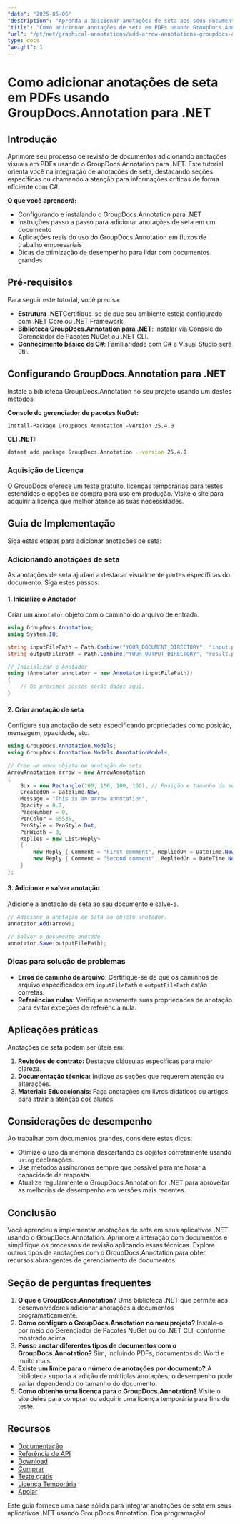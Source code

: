 ```yaml
---
"date": "2025-05-06"
"description": "Aprenda a adicionar anotações de seta aos seus documentos usando o GroupDocs.Annotation para .NET. Este guia fornece instruções passo a passo com exemplos de código."
"title": "Como adicionar anotações de seta em PDFs usando GroupDocs.Annotation para .NET"
"url": "/pt/net/graphical-annotations/add-arrow-annotations-groupdocs-annotation-dotnet/"
type: docs
"weight": 1
---
```


# Como adicionar anotações de seta em PDFs usando GroupDocs.Annotation para .NET

## Introdução
Aprimore seu processo de revisão de documentos adicionando anotações visuais em PDFs usando o GroupDocs.Annotation para .NET. Este tutorial orienta você na integração de anotações de seta, destacando seções específicas ou chamando a atenção para informações críticas de forma eficiente com C#. 

**O que você aprenderá:**
- Configurando e instalando o GroupDocs.Annotation para .NET
- Instruções passo a passo para adicionar anotações de seta em um documento
- Aplicações reais do uso do GroupDocs.Annotation em fluxos de trabalho empresariais
- Dicas de otimização de desempenho para lidar com documentos grandes

## Pré-requisitos
Para seguir este tutorial, você precisa:
- **Estrutura .NET**Certifique-se de que seu ambiente esteja configurado com .NET Core ou .NET Framework.
- **Biblioteca GroupDocs.Annotation para .NET**: Instalar via Console do Gerenciador de Pacotes NuGet ou .NET CLI.
- **Conhecimento básico de C#**: Familiaridade com C# e Visual Studio será útil.

## Configurando GroupDocs.Annotation para .NET
Instale a biblioteca GroupDocs.Annotation no seu projeto usando um destes métodos:

**Console do gerenciador de pacotes NuGet:**
```shell
Install-Package GroupDocs.Annotation -Version 25.4.0
```

**CLI .NET:**
```bash
dotnet add package GroupDocs.Annotation --version 25.4.0
```

### Aquisição de Licença
O GroupDocs oferece um teste gratuito, licenças temporárias para testes estendidos e opções de compra para uso em produção. Visite o site para adquirir a licença que melhor atende às suas necessidades.

## Guia de Implementação
Siga estas etapas para adicionar anotações de seta:

### Adicionando anotações de seta
As anotações de seta ajudam a destacar visualmente partes específicas do documento. Siga estes passos:

#### 1. Inicialize o Anotador
Criar um `Annotator` objeto com o caminho do arquivo de entrada.
```csharp
using GroupDocs.Annotation;
using System.IO;

string inputFilePath = Path.Combine("YOUR_DOCUMENT_DIRECTORY", "input.pdf");
string outputFilePath = Path.Combine("YOUR_OUTPUT_DIRECTORY", "result.pdf");

// Inicializar o Anotador
using (Annotator annotator = new Annotator(inputFilePath))
{
    // Os próximos passos serão dados aqui.
}
```

#### 2. Criar anotação de seta
Configure sua anotação de seta especificando propriedades como posição, mensagem, opacidade, etc.
```csharp
using GroupDocs.Annotation.Models;
using GroupDocs.Annotation.Models.AnnotationModels;

// Crie um novo objeto de anotação de seta
ArrowAnnotation arrow = new ArrowAnnotation
{
    Box = new Rectangle(100, 100, 100, 100), // Posição e tamanho da seta.
    CreatedOn = DateTime.Now,
    Message = "This is an arrow annotation",
    Opacity = 0.7,
    PageNumber = 0, 
    PenColor = 65535,
    PenStyle = PenStyle.Dot,
    PenWidth = 3,
    Replies = new List<Reply>
    {
        new Reply { Comment = "First comment", RepliedOn = DateTime.Now },
        new Reply { Comment = "Second comment", RepliedOn = DateTime.Now }
    }
};
```

#### 3. Adicionar e salvar anotação
Adicione a anotação de seta ao seu documento e salve-a.
```csharp
// Adicione a anotação de seta ao objeto anotador.
annotator.Add(arrow);

// Salvar o documento anotado
annotator.Save(outputFilePath);
```

### Dicas para solução de problemas
- **Erros de caminho de arquivo**: Certifique-se de que os caminhos de arquivo especificados em `inputFilePath` e `outputFilePath` estão corretas.
- **Referências nulas**: Verifique novamente suas propriedades de anotação para evitar exceções de referência nula.

## Aplicações práticas
Anotações de seta podem ser úteis em:
1. **Revisões de contrato:** Destaque cláusulas específicas para maior clareza.
2. **Documentação técnica:** Indique as seções que requerem atenção ou alterações.
3. **Materiais Educacionais:** Faça anotações em livros didáticos ou artigos para atrair a atenção dos alunos.

## Considerações de desempenho
Ao trabalhar com documentos grandes, considere estas dicas:
- Otimize o uso da memória descartando os objetos corretamente usando `using` declarações.
- Use métodos assíncronos sempre que possível para melhorar a capacidade de resposta.
- Atualize regularmente o GroupDocs.Annotation for .NET para aproveitar as melhorias de desempenho em versões mais recentes.

## Conclusão
Você aprendeu a implementar anotações de seta em seus aplicativos .NET usando o GroupDocs.Annotation. Aprimore a interação com documentos e simplifique os processos de revisão aplicando essas técnicas. Explore outros tipos de anotações com o GroupDocs.Annotation para obter recursos abrangentes de gerenciamento de documentos.

## Seção de perguntas frequentes
1. **O que é GroupDocs.Annotation?**
   Uma biblioteca .NET que permite aos desenvolvedores adicionar anotações a documentos programaticamente.
2. **Como configuro o GroupDocs.Annotation no meu projeto?**
   Instale-o por meio do Gerenciador de Pacotes NuGet ou do .NET CLI, conforme mostrado acima.
3. **Posso anotar diferentes tipos de documentos com o GroupDocs.Annotation?**
   Sim, incluindo PDFs, documentos do Word e muito mais.
4. **Existe um limite para o número de anotações por documento?**
   A biblioteca suporta a adição de múltiplas anotações; o desempenho pode variar dependendo do tamanho do documento.
5. **Como obtenho uma licença para o GroupDocs.Annotation?**
   Visite o site deles para comprar ou adquirir uma licença temporária para fins de teste.

## Recursos
- [Documentação](https://docs.groupdocs.com/annotation/net/)
- [Referência de API](https://reference.groupdocs.com/annotation/net/)
- [Download](https://releases.groupdocs.com/annotation/net/)
- [Comprar](https://purchase.groupdocs.com/buy)
- [Teste grátis](https://releases.groupdocs.com/annotation/net/)
- [Licença Temporária](https://purchase.groupdocs.com/temporary-license/)
- [Apoiar](https://forum.groupdocs.com/c/annotation/) 

Este guia fornece uma base sólida para integrar anotações de seta em seus aplicativos .NET usando GroupDocs.Annotation. Boa programação!